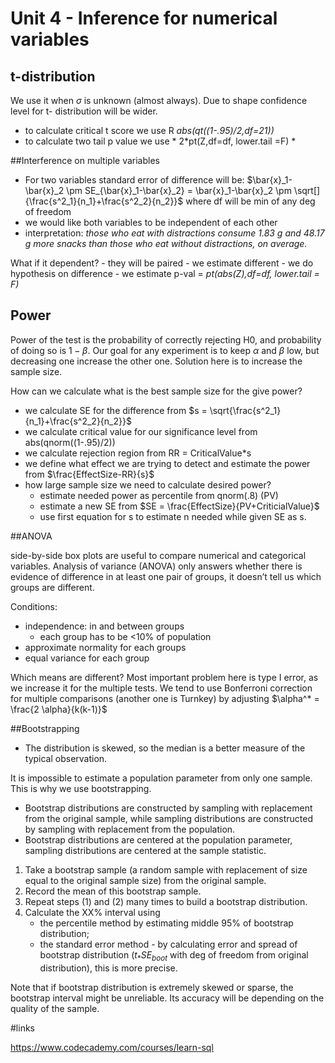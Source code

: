 # Unit 4 -  Inference for numerical variables

## t-distribution

We use it when $\sigma$ is unknown (almost always). Due to shape confidence level for t- distribution will be wider. 

* to calculate critical t score we use R *abs(qt((1-.95)/2,df=21))*
* to calculate two tail p value we use * 2*pt(Z,df=df, lower.tail =F) *

##Interference on multiple variables

* For two variables standard error of difference will be: $\bar{x}_1-\bar{x}_2 \pm SE_{\bar{x}_1-\bar{x}_2} = \bar{x}_1-\bar{x}_2 \pm  \sqrt[]{\frac{s^2_1}{n_1}+\frac{s^2_2}{n_2}}$ where df will be min of any deg of freedom
* we would like both variables to be independent of each other
* interpretation: *those who eat with distractions consume 1.83 g and 48.17 g more snacks than those who eat without distractions, on average.*

What if it dependent?
	- they will be paired
	- we estimate different
	- we do hypothesis on difference
	- we estimate p-val = *pt(abs(Z),df=df, lower.tail = F)* 


## Power

Power of the test is the probability of correctly rejecting H0, and probability of doing so is $1 - \beta$. Our goal for any experiment is to keep $\alpha$ and $\beta$ low, but decreasing one increase the other one. Solution here is to increase the sample size.

How can we calculate what is the best sample size for the give power?

* we calculate SE for the difference from $s = \sqrt{\frac{s^2_1}{n_1}+\frac{s^2_2}{n_2}}$
* we calculate critical value for our significance level from  abs(qnorm((1-.95)/2))
* we calculate rejection region from RR = CriticalValue*s
* we define what effect we are trying to detect and estimate the power from $\frac{EffectSize-RR}{s}$
* how large sample size we need to calculate desired power?	
	* estimate needed power as percentile from qnorm(.8) (PV)
	* estimate a new SE from $SE = \frac{EffectSize}{PV+CriticialValue}$
	* use first equation for s to estimate n needed while given SE as s.

##ANOVA

side-by-side box plots are useful to compare numerical and categorical variables.
Analysis of variance (ANOVA) only answers whether there is evidence of difference in at least one pair of groups, it doesn’t tell us which groups are different.

Conditions:

* independence: in and between groups
	* each group has to be <10% of population
* approximate normality for each groups
* equal variance for each group

Which means are different? Most important problem here is type I error, as we increase it for the multiple tests. We tend to use Bonferroni correction for multiple comparisons (another one is Turnkey) by adjusting $\alpha^* = \frac{2 \alpha}{k(k-1)}$

##Bootstrapping

* The distribution is skewed, so the median is a better measure of the typical observation.

It is impossible to estimate a population parameter from only one sample. This is why we use bootstrapping. 

* Bootstrap distributions are constructed by sampling with replacement from the original sample, while sampling distributions are constructed by sampling with replacement from the population.
* Bootstrap distributions are centered at the population parameter, sampling distributions are centered at the sample statistic.

1. Take a bootstrap sample (a random sample with replacement of size equal to the original sample size) from the original sample.
2. Record the mean of this bootstrap sample.
3. Repeat steps (1) and (2) many times to build a bootstrap distribution.
4. Calculate the XX% interval using
	* the percentile method by estimating middle 95% of bootstrap distribution;
	* the standard error method - by calculating error and spread of bootstrap distribution ($t_*SE_{boot}$ with deg of freedom from original distribution), this is more precise.

Note that if bootstrap distribution is extremely skewed or sparse, the bootstrap interval might be unreliable. Its accuracy will be depending on the quality of the sample.

#links

https://www.codecademy.com/courses/learn-sql
